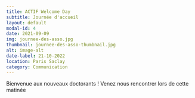 ```yaml
---
title: ACTIF Welcome Day
subtitle: Journée d'accueil
layout: default
modal-id: 4
date: 2021-09-09
img: journee-des-asso.jpg
thumbnail: journee-des-asso-thumbnail.jpg
alt: image-alt
date-label: 21-10-2022
location: Paris Saclay
category: Communication
---
```

Bienvenue aux nouveaux doctorants ! Venez nous rencontrer lors de cette matinée 